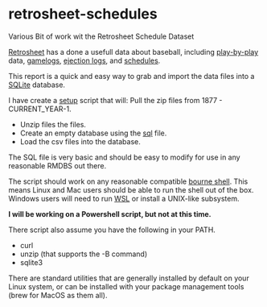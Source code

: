 # retrosheet-schedules

Various Bit of work wit the Retrosheet Schedule Dataset

[Retrosheet](https://www.retrosheet.rog) has a done a usefull data about 
baseball, including [play-by-play](https://www.retrosheet.org/game.htm)
data, [gamelogs](https://www.retrosheet.org/gamelogs/index.html), 
[ejection logs](https://www.retrosheet.org/eject.htm), and 
[schedules](https://www.retrosheet.org/schedule/index.html).

This report is a quick and easy way to grab and import the data files 
into a [SQLite](http://www.sqlite.org) database. 

I have create a [setup](setup.sh) script that will:
 Pull the zip files from 1877 - CURRENT_YEAR-1.
* Unzip files the files.
* Create an empty database using the [sql](sched.sql) file. 
* Load the csv files into the database. 

The SQL file is very basic and should be easy to modify for use in 
any reasonable RMDBS out there. 

The script should work on any reasonable compatible 
[bourne shell](https://en.wikipedia.org/wiki/Bourne_shell). This means
Linux and Mac users should be able to run the shell out of the box. 
Windows users will need to run [WSL](https://en.wikipedia.org/wiki/Windows_Subsystem_for_Linux) or install a UNIX-like subsystem. 

__I will be working on a Powershell script, but not at this time.__

There script also assume you have the following in your PATH.

* curl
* unzip (that supports the -B command)
* sqlite3

There are standard utilities that are generally installed by default on 
your Linux system, or can be installed with your package management 
tools (brew for MacOS as them all).
